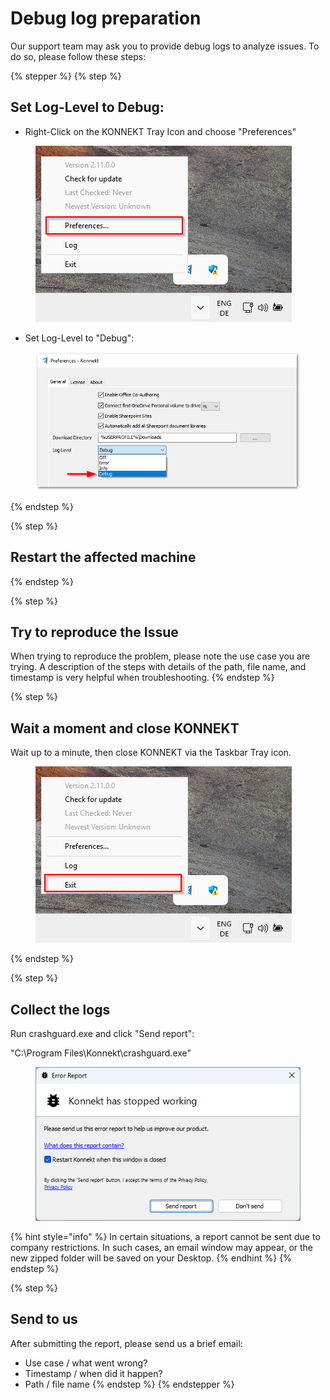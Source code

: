 # Debug log preparation

Our support team may ask you to provide debug logs to analyze issues. To do so, please follow these steps:

{% stepper %}
{% step %}
## **Set Log-Level to Debug:**

* Right-Click on the KONNEKT Tray Icon and choose "Preferences"

<figure><img src="../.gitbook/assets/image (4).png" alt=""><figcaption></figcaption></figure>

* Set Log-Level to "Debug":

<figure><img src="../.gitbook/assets/image (1).png" alt=""><figcaption></figcaption></figure>
{% endstep %}

{% step %}
## Restart the affected machine
{% endstep %}

{% step %}
## Try to reproduce the Issue

When trying to reproduce the problem, please note the use case you are trying. A description of the steps with details of the path, file name, and timestamp is very helpful when troubleshooting.
{% endstep %}

{% step %}
## Wait a moment and close KONNEKT

Wait up to a minute, then close KONNEKT via  the Taskbar Tray icon.

<figure><img src="../.gitbook/assets/image (5).png" alt=""><figcaption></figcaption></figure>
{% endstep %}

{% step %}
## Collect the logs

Run crashguard.exe and click "Send report":

"C:\Program Files\Konnekt\crashguard.exe"

<figure><img src="../.gitbook/assets/image (1) (1).png" alt=""><figcaption></figcaption></figure>

{% hint style="info" %}
In certain situations, a report cannot be sent due to company restrictions. In such cases, an email window may appear, or the new zipped folder will be saved on your Desktop.
{% endhint %}
{% endstep %}

{% step %}
## Send to us

After submitting the report, please send us a brief email:

* Use case / what went wrong?
* Timestamp / when did it happen?
* Path / file name
{% endstep %}
{% endstepper %}
